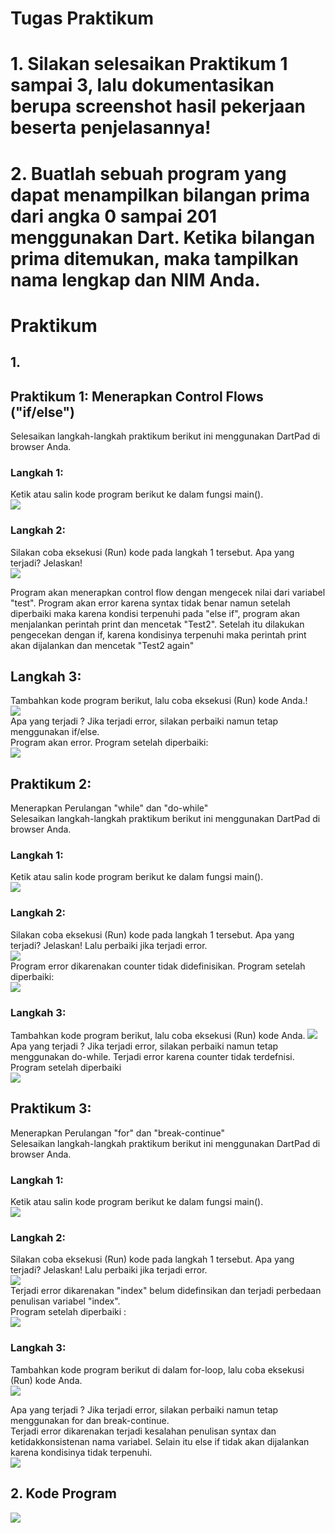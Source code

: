# Tugas Praktikum

# 1. Silakan selesaikan Praktikum 1 sampai 3, lalu dokumentasikan berupa screenshot hasil pekerjaan beserta penjelasannya!
# 2. Buatlah sebuah program yang dapat menampilkan bilangan prima dari angka 0 sampai 201 menggunakan Dart. Ketika bilangan prima ditemukan, maka tampilkan nama lengkap dan NIM Anda.

# Praktikum
## 1.
## Praktikum 1: Menerapkan Control Flows ("if/else")
Selesaikan langkah-langkah praktikum berikut ini menggunakan DartPad di browser Anda.

### Langkah 1:<br>
Ketik atau salin kode program berikut ke dalam fungsi main().<br>
<img src="img/image.png"><br>

### Langkah 2:<br>
Silakan coba eksekusi (Run) kode pada langkah 1 tersebut. Apa yang terjadi? Jelaskan!<br>
<img src="img/image1.png"><br>

Program akan menerapkan control flow dengan mengecek nilai dari variabel "test". Program akan error karena syntax tidak benar namun setelah diperbaiki maka karena kondisi terpenuhi pada "else if", program akan menjalankan perintah print dan mencetak "Test2". Setelah itu dilakukan pengecekan dengan if, karena kondisinya terpenuhi maka perintah print akan dijalankan dan mencetak "Test2 again"

## Langkah 3:
Tambahkan kode program berikut, lalu coba eksekusi (Run) kode Anda.!<br>
<img src="img/image2.png"><br>
Apa yang terjadi ? Jika terjadi error, silakan perbaiki namun tetap menggunakan if/else.<br>
Program akan error. Program setelah diperbaiki:<br>
<img src="img/image3.png"><br>

## Praktikum 2: 
Menerapkan Perulangan "while" dan "do-while"<br>
Selesaikan langkah-langkah praktikum berikut ini menggunakan DartPad di browser Anda.

### Langkah 1:
Ketik atau salin kode program berikut ke dalam fungsi main().<br>
<img src="img/image4.png"><br>

### Langkah 2:
Silakan coba eksekusi (Run) kode pada langkah 1 tersebut. Apa yang terjadi? Jelaskan! Lalu perbaiki jika terjadi error.<br>
<img src="img/image5.png"><br>
Program error dikarenakan counter tidak didefinisikan.
Program setelah diperbaiki:<br>
<img src="img/image6.png"><br>


### Langkah 3:
Tambahkan kode program berikut, lalu coba eksekusi (Run) kode Anda.
<img src="img/image7.png"><br>
Apa yang terjadi ? Jika terjadi error, silakan perbaiki namun tetap menggunakan do-while.
Terjadi error karena counter tidak terdefnisi. Program setelah diperbaiki <br>
<img src="img/image8.png"><br>

## Praktikum 3:  <br>
Menerapkan Perulangan "for" dan "break-continue"<br>
Selesaikan langkah-langkah praktikum berikut ini menggunakan DartPad di browser Anda.

### Langkah 1:
Ketik atau salin kode program berikut ke dalam fungsi main().<br>
<img src="img/image9.png"><br>


### Langkah 2:
Silakan coba eksekusi (Run) kode pada langkah 1 tersebut. Apa yang terjadi? Jelaskan! Lalu perbaiki jika terjadi error.<br>
<img src="img/image10.png"><br>
Terjadi error dikarenakan "index" belum didefinsikan dan terjadi perbedaan penulisan variabel "index".<br>
Program setelah diperbaiki :<br>
<img src="img/image11.png"><br>

### Langkah 3:
Tambahkan kode program berikut di dalam for-loop, lalu coba eksekusi (Run) kode Anda.<br>
<img src="img/image12.png"><br>

Apa yang terjadi ? Jika terjadi error, silakan perbaiki namun tetap menggunakan for dan break-continue.<br>
Terjadi error dikarenakan terjadi kesalahan penulisan syntax dan ketidakkonsistenan nama variabel. Selain itu else if tidak akan dijalankan karena kondisinya tidak terpenuhi.<br>
<img src="img/image13.png"><br>

## 2. Kode Program
<img src="img/image14.png"><br>
